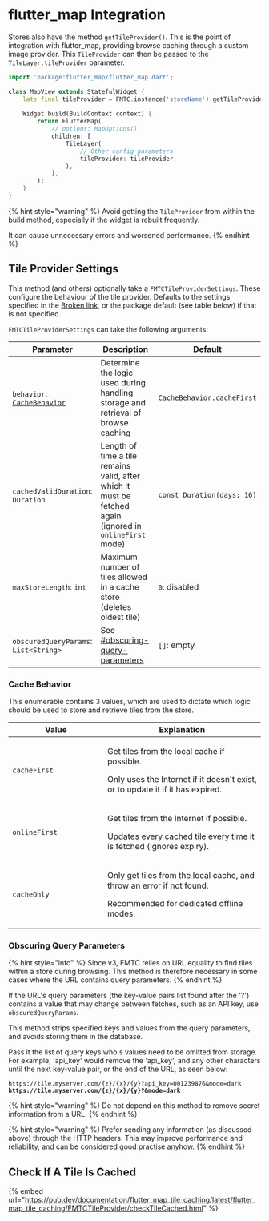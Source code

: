 # flutter\_map Integration

Stores also have the method `getTileProvider()`. This is the point of integration with flutter\_map, providing browse caching through a custom image provider. This `TileProvider` can then be passed to the `TileLayer.tileProvider` parameter.

```dart
import 'package:flutter_map/flutter_map.dart';

class MapView extends StatefulWidget {
    late final tileProvider = FMTC.instance('storeName').getTileProvider();
    
    Widget build(BuildContext context) {
        return FlutterMap(
            // options: MapOptions(),
            children: [
                TileLayer(
                    // Other config parameters
                    tileProvider: tileProvider,
                ),
            ],
        );
    }
}
```

{% hint style="warning" %}
Avoid getting the `TileProvider` from within the build method, especially if the widget is rebuilt frequently.

It can cause unnecessary errors and worsened performance.
{% endhint %}

## Tile Provider Settings

This method (and others) optionally take a `FMTCTileProviderSettings`. These configure the behaviour of the tile provider. Defaults to the settings specified in the [Broken link](broken-reference "mention"), or the package default (see table below) if that is not specified.

`FMTCTileProviderSettings` can take the following arguments:

<table data-card-size="large" data-view="cards"><thead><tr><th>Parameter</th><th>Description</th><th>Default</th></tr></thead><tbody><tr><td><code>behavior</code>: <a href="integration.md#cache-behavior"><code>CacheBehavior</code></a></td><td>Determine the logic used during handling storage and retrieval of browse caching</td><td><code>CacheBehavior.cacheFirst</code></td></tr><tr><td><code>cachedValidDuration</code>: <code>Duration</code></td><td>Length of time a tile remains valid, after which it must be fetched again (ignored in <code>onlineFirst</code> mode)</td><td><code>const Duration(days: 16)</code></td></tr><tr><td><code>maxStoreLength</code>: <code>int</code></td><td>Maximum number of tiles allowed in a cache store (deletes oldest tile)</td><td><code>0</code>: disabled</td></tr><tr><td><code>obscuredQueryParams</code>: <code>List&#x3C;String></code></td><td>See <a data-mention href="integration.md#obscuring-query-parameters">#obscuring-query-parameters</a></td><td><code>[]</code>: empty</td></tr></tbody></table>

### Cache Behavior

This enumerable contains 3 values, which are used to dictate which logic should be used to store and retrieve tiles from the store.

<table><thead><tr><th width="174">Value</th><th>Explanation</th></tr></thead><tbody><tr><td><code>cacheFirst</code></td><td><p>Get tiles from the local cache if possible.</p><p>Only uses the Internet if it doesn't exist, or to update it if it has expired.</p></td></tr><tr><td><code>onlineFirst</code></td><td><p>Get tiles from the Internet if possible.</p><p>Updates every cached tile every time it is fetched (ignores expiry).</p></td></tr><tr><td><code>cacheOnly</code></td><td><p>Only get tiles from the local cache, and throw an error if not found.</p><p>Recommended for dedicated offline modes.</p></td></tr></tbody></table>

### Obscuring Query Parameters

{% hint style="info" %}
Since v3, FMTC relies on URL equality to find tiles within a store during browsing. This method is therefore necessary in some cases where the URL contains query parameters.
{% endhint %}

If the URL's query parameters (the key-value pairs list found after the '?') contains a value that may change between fetches, such as an API key, use `obscuredQueryParams`.

This method strips specified keys and values from the query parameters, and avoids storing them in the database.

Pass it the list of query keys who's values need to be omitted from storage.\
For example, 'api\_key' would remove the 'api\_key', and any other characters until the next key-value pair, or the end of the URL, as seen below:

<pre><code>https://tile.myserver.com/{z}/{x}/{y}?api_key=001239876&#x26;mode=dark
<strong>https://tile.myserver.com/{z}/{x}/{y}?&#x26;mode=dark
</strong></code></pre>

{% hint style="warning" %}
Do not depend on this method to remove secret information from a URL.
{% endhint %}

{% hint style="warning" %}
Prefer sending any information (as discussed above) through the HTTP headers. This may improve performance and reliability, and can be considered good practise anyhow.
{% endhint %}

## Check If A Tile Is Cached

{% embed url="https://pub.dev/documentation/flutter_map_tile_caching/latest/flutter_map_tile_caching/FMTCTileProvider/checkTileCached.html" %}
